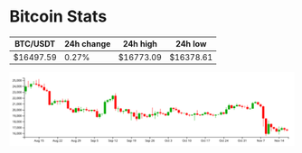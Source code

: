 # Bitcoin Stats

BTC/USDT|24h change|24h high|24h low|
|---|---|---|---|
|$16497.59|0.27%|$16773.09|$16378.61|

<img src="./chart.svg">
